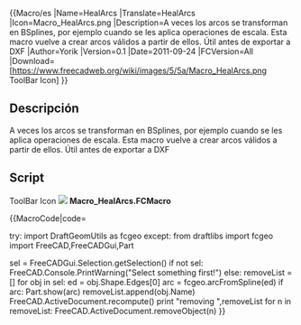  {{Macro/es
|Name=HealArcs
|Translate=HealArcs
|Icon=Macro_HealArcs.png
|Description=A veces los arcos se transforman en BSplines, por ejemplo cuando se les aplica operaciones de escala. Esta macro vuelve a crear arcos válidos a partir de ellos. Útil antes de exportar a DXF
|Author=Yorik
|Version=0.1
|Date=2011-09-24
|FCVersion=All
|Download=[https://www.freecadweb.org/wiki/images/5/5a/Macro_HealArcs.png ToolBar Icon]
}}

## Descripción

A veces los arcos se transforman en BSplines, por ejemplo cuando se les aplica operaciones de escala. Esta macro vuelve a crear arcos válidos a partir de ellos. Útil antes de exportar a DXF

## Script

ToolBar Icon ![](images/Macro_HealArcs.png ) **Macro\_HealArcs.FCMacro**


{{MacroCode|code=

try:
    import DraftGeomUtils as fcgeo
except:
    from draftlibs import fcgeo
import FreeCAD,FreeCADGui,Part

sel = FreeCADGui.Selection.getSelection()
if not sel:
    FreeCAD.Console.PrintWarning("Select something first!")
else:
    removeList = []
    for obj in sel:
        ed = obj.Shape.Edges[0]
        arc = fcgeo.arcFromSpline(ed)
        if arc:
            Part.show(arc)
            removeList.append(obj.Name)
    FreeCAD.ActiveDocument.recompute()
    print "removing ",removeList
    for n in removeList:
        FreeCAD.ActiveDocument.removeObject(n)
}}




